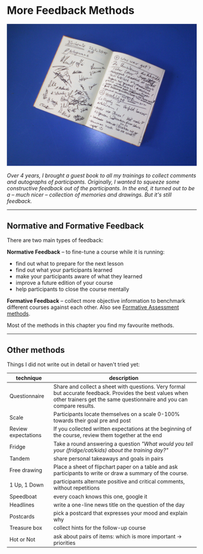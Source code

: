 
# More Feedback Methods

![guest book](../images/guestbook.jpg)

*Over 4 years, I brought a guest book to all my trainings to collect comments and autographs of participants. Originally, I wanted to squeeze some constructive feedback out of the participants. In the end, it turned out to be a – much nicer – collection of memories and drawings. But it's still feedback.*

----

## Normative and Formative Feedback

There are two main types of feedback:

**Normative Feedback** – to fine-tune a course while it is running:

* find out what to prepare for the next lesson
* find out what your participants learned
* make your participants aware of what they learned
* improve a future edition of your course
* help participants to close the course mentally

**Formative Feedback** – collect more objective information to benchmark different courses against each other. Also see [Formative Assessment methods](https://www.edutopia.org/groups/assessment/250941).

Most of the methods in this chapter you find my favourite methods.

----

## Other methods

Things I did not write out in detail or haven't tried yet:

| technique | description |
|-----------|-------------|
| Questionnaire | Share and collect a sheet with questions. Very formal but accurate feedback. Provides the best values when other trainers get the same questionnaire and you can compare results. |
| Scale | Participants locate themselves on a scale 0-100% towards their goal pre and post |
| Review expectations | If you collected written expectations at the beginning of the course, review them together at the end |
| Fridge | Take a round answering a question *"What would you tell your (fridge/cat/kids) about the training day?"* |
| Tandem | share personal takeaways and goals in pairs |
| Free drawing | Place a sheet of flipchart paper on a table and ask participants to write or draw a summary of the course. |
| 1 Up, 1 Down | participants alternate positive and critical comments, without repetitions |
| Speedboat | every coach knows this one, google it |
| Headlines	| write a one-line news title on the question of the day |
| Postcards | pick a postcard that expresses your mood and explain why |
| Treasure box | collect hints for the follow-up course |
| Hot or Not | ask about pairs of items: which is more important -> priorities |
